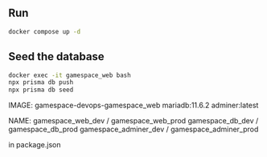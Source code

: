 ## Run

```bash
docker compose up -d
```

## Seed the database

```bash
docker exec -it gamespace_web bash
npx prisma db push
npx prisma db seed
```

IMAGE:
gamespace-devops-gamespace_web
mariadb:11.6.2
adminer:latest

NAME:
gamespace_web_dev / gamespace_web_prod
gamespace_db_dev / gamespace_db_prod
gamespace_adminer_dev / gamespace_adminer_prod

in package.json

<!-- // "prisma": {
// "seed": "ts-node --compiler-options {\"module\":\"CommonJS\"} prisma/seed.ts"
// }, -->
